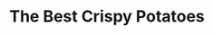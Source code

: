 ---
title: "The Best Crispy Potatoes"
type: "recipe"
tags: 
  - potatoes
  - side
  - baked
  - serious eats
source: "https://www.seriouseats.com/recipes/2016/12/the-best-roast-potatoes-ever-recipe.html"
image: "image.png"
---